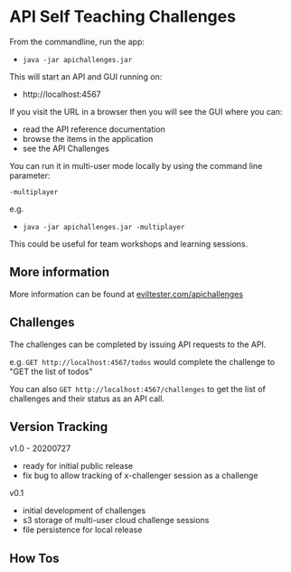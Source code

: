 # API Self Teaching Challenges

From the commandline, run the app:
 
- `java -jar apichallenges.jar`

This will start an API and GUI running on:

- http://localhost:4567

If you visit the URL in a browser then you will see the GUI where you can:
 
- read the API reference documentation
- browse the items in the application
- see the API Challenges

You can run it in multi-user mode locally by using the command line parameter:

`-multiplayer`

e.g.

- `java -jar apichallenges.jar -multiplayer`

This could be useful for team workshops and learning sessions.

## More information

More information can be found at [eviltester.com/apichallenges](https://eviltester.com/apichallenges)

## Challenges

The challenges can be completed by issuing API requests to the API.

e.g. `GET http://localhost:4567/todos` would complete the challenge to "GET the list of todos"

You can also `GET http://localhost:4567/challenges` to get the list of challenges and their status as an API call.

## Version Tracking

v1.0 - 20200727

- ready for initial public release
- fix bug to allow tracking of x-challenger session as a challenge

v0.1

- initial development of challenges
- s3 storage of multi-user cloud challenge sessions
- file persistence for local release

## How Tos



